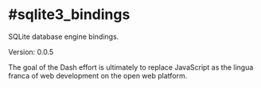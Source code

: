 #sqlite3_bindings
==========

SQLite database engine bindings.

Version: 0.0.5

The goal of the Dash effort is ultimately to replace JavaScript as the lingua franca of web development on the open web platform.